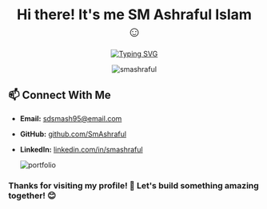 <h1 align="center"><b>Hi there! It's me SM Ashraful Islam </b> ☺️</h1>

<p align="center">
 <a href="https://git.io/typing-svg"><img src="https://readme-typing-svg.demolab.com?font=Headland+One&weight=500&pause=1000&color=FF6500&center=true&vCenter=true&width=435&lines=%F0%9F%9A%80+Tech+Innovator%2C+Team+Leader.;%F0%9F%9A%80Problem+Solver.;%F0%9F%94%A5+Turning+challenges+into+solutions%2C;+One+line+of+code+at+a+time.;%F0%9F%92%A1+Building+software%2C+leading+teams%2C;And+shaping+the+future.;%E2%9A%A1+Code%2C+Lead%2C+Inspire+%E2%80%93+Repeat.;%F0%9F%8E%AF+From+ideas+to+execution%2C;+I+make+things+happen." alt="Typing SVG" /></a></a>
</p>

<p align="center"> <img src="https://komarev.com/ghpvc/?username=SmAshraful&label=Profile%20views&color=FF6500&style=flat" alt="smashraful" /> </p>


## 📫 Connect With Me
- **Email:** sdsmash95@email.com
- **GitHub:** [github.com/SmAshraful](https://github.com/SmAshraful)
- **LinkedIn:** [linkedin.com/in/smashraful](https://linkedin.com/in/smashraful)

  ![portfolio](https://github.com/user-attachments/assets/b7e4f1f0-fe5a-4756-b51f-c41ca7b3c3e6)

### Thanks for visiting my profile! 🚀 Let's build something amazing together! 😊
